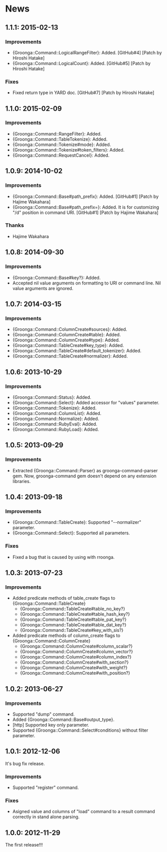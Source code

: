 # News

## 1.1.1: 2015-02-13

### Improvements

  * {Groonga::Command::LogicalRangeFilter}: Added.
    [GitHub#4] [Patch by Hiroshi Hatake]
  * {Groonga::Command::LogicalCount}: Added.
    [GitHub#5] [Patch by Hiroshi Hatake]

### Fixes

  * Fixed return type in YARD doc.
    [GitHub#7] [Patch by Hiroshi Hatake]

## 1.1.0: 2015-02-09

### Improvements

  * {Groonga::Command::RangeFilter}: Added.
  * {Groonga::Command::TableTokenize}: Added.
  * {Groonga::Command::Tokenize#mode}: Added.
  * {Groonga::Command::Tokenize#token_filters}: Added.
  * {Groonga::Command::RequestCancel}: Added.

## 1.0.9: 2014-10-02

### Improvements

  * {Groonga::Command::Base#path_prefix}: Added.
    [GitHub#1] [Patch by Hajime Wakahara]
  * {Groonga::Command::Base#path_prefix=}: Added. It is for customizing
    "/d" position in command URI.
    [GitHub#1] [Patch by Hajime Wakahara]

### Thanks

  * Hajime Wakahara

## 1.0.8: 2014-09-30

### Improvements

  * {Groonga::Command::Base#key?}: Added.
  * Accepted nil value arguments on formatting to URI or command line.
    Nil value arguments are ignored.

## 1.0.7: 2014-03-15

### Improvements

  * {Groonga::Command::ColumnCreate#sources}: Added.
  * {Groonga::Command::ColumnCreate#table}: Added.
  * {Groonga::Command::ColumnCreate#type}: Added.
  * {Groonga::Command::TableCreate#key_type}: Added.
  * {Groonga::Command::TableCreate#default_tokenizer}: Added.
  * {Groonga::Command::TableCreate#normalizer}: Added.

## 1.0.6: 2013-10-29

### Improvements

  * {Groonga::Command::Status}: Added.
  * {Groonga::Command::Select}: Added accessor for "values" parameter.
  * {Groonga::Command::Tokenize}: Added.
  * {Groonga::Command::ColumnList}: Added.
  * {Groonga::Command::Normalize}: Added.
  * {Groonga::Command::RubyEval}: Added.
  * {Groonga::Command::RubyLoad}: Added.

## 1.0.5: 2013-09-29

### Improvements

  * Extracted {Groonga::Command::Parser} as groonga-command-parser gem.
    Now, groonga-command gem doesn't depend on any extension libraries.

## 1.0.4: 2013-09-18

### Improvements

  * {Groonga::Command::TableCreate}: Supported "--normalizer" parameter.
  * {Groonga::Command::Select}: Supported all parameters.

### Fixes

  * Fixed a bug that is caused by using with rroonga.

## 1.0.3: 2013-07-23

### Improvements

  * Added predicate methods of table_create flags
    to {Groonga::Command::TableCreate}
    * {Groonga::Command::TableCreate#table_no_key?}
    * {Groonga::Command::TableCreate#table_hash_key?}
    * {Groonga::Command::TableCreate#table_pat_key?}
    * {Groonga::Command::TableCreate#table_dat_key?}
    * {Groonga::Command::TableCreate#key_with_sis?}
  * Added predicate methods of column_create flags
    to {Groonga::Command::ColumnCreate}
    * {Groonga::Command::ColumnCreate#column_scalar?}
    * {Groonga::Command::ColumnCreate#column_vector?}
    * {Groonga::Command::ColumnCreate#column_index?}
    * {Groonga::Command::ColumnCreate#with_section?}
    * {Groonga::Command::ColumnCreate#with_weight?}
    * {Groonga::Command::ColumnCreate#with_position?}

## 1.0.2: 2013-06-27

### Improvements

  * Supported "dump" command.
  * Added {Groonga::Command::Base#output_type}.
  * [http] Supported key only parameter.
  * Supported {Groonga::Command::Select#conditions} without
    filter parameter.

## 1.0.1: 2012-12-06

It's bug fix release.

### Improvements

  * Supported "register" command.

### Fixes

  * Asigned value and columns of "load" command to a result command
    correctly in stand alone parsing.

## 1.0.0: 2012-11-29

The first release!!!
